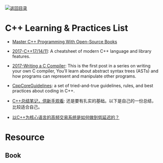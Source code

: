 [![返回目录](https://user-images.githubusercontent.com/5803001/38079637-ff0abcf0-3371-11e8-9b76-ad651620afc7.jpg)](https://github.com/wx-chevalier/Awesome-Lists)

# C++ Learning & Practices List

* [Master C++ Programming With Open-Source Books](https://www.ossblog.org/master-c-programming-with-open-source-books/)

* [2017-C++17/14/11](https://parg.co/b1f): A cheatsheet of modern C++ language and library features.

* [2017-Writing a C Compiler](https://parg.co/Upi): This is the first post in a series on writing your own C compiler, You’ll learn about abstract syntax trees (ASTs) and how programs can represent and manipulate other programs.

* [CppCoreGuidelines](https://github.com/isocpp/CppCoreGuidelines): a set of tried-and-true guidelines, rules, and best practices about coding in C++.

- [C++总结笔记，供新手观看](https://zhuanlan.zhihu.com/p/30996101): 还是要有扎实的基础。以下是自己的一份总结，比较适合自己。

- [以C++为核心语言的高频交易系统是如何做到低延迟的？](https://www.zhihu.com/question/23185359/answer/137034841)

# Resource 

## Book


